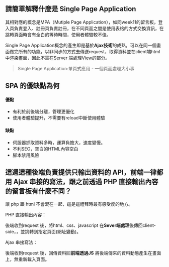 ## 請簡單解釋什麼是 Single Page Application
其相對應的概念是MPA（Mutiple Page Application），如同week11的留言板，登入頁負責登入、註冊頁負責註冊，在不同頁面之間是使用表格的方式交換資訊，在跳轉頁面時會有全白的等待時間，使用者體驗較不佳。

Single Page Application概念的產生即是基於**Ajax技術**的成熟，可以在同一個畫面做完所有的功能，以非同步的方式去傳送request，取得資料並在client端html中渲染畫面，因此不需在Server 端處理View的部分。

>Single Page Application:單頁式應用 - 一個頁面處理大小事



## SPA 的優缺點為何

#### 優點
- 有利於前後端分離，管理更優化
- 使用者體驗提升，不需要有reload中斷使用體驗

#### 缺點
- 伺服器抓取資料多時，運算負擔大，速度變慢。
- 不利SEO，空白的HTML內容空白
- 腳本禁用風險

## 這週這種後端負責提供只輸出資料的 API，前端一律都用 Ajax 串接的寫法，跟之前透過 PHP 直接輸出內容的留言板有什麼不同？
讓 php 跟 html 不會混在一起，這是這禮拜時最有感受度的地方。

PHP 直接輸出內容：

後端收到request 後，將html、css、javascript 在**Sever端處理**後傳回client-side，，並挑轉到指定頁面(網址變動)。

Ajax 串接寫法：

後端收到request 後，回傳資料回**前端透過JS** 將後端傳來的資料動態產生在畫面上，無重新載入頁面。